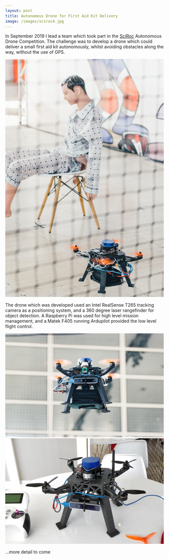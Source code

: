 ```yaml
---
layout: post
title: Autonomous Drone for First Aid Kit Delivery
image: /images/sciroc4.jpg
---
```


In September 2019 I lead a team which took part in the [SciRoc](https://sciroc.eu/) Autonomous Drone Competition. The challenge was to develop a drone which could deliver a small first aid kit autonomously, whilst avoiding obstacles along the way, without the use of GPS.

<img src="/images/sciroc3.jpg" alt="overview" class="inline">

The drone which was developed used an Intel RealSense T265 tracking camera as a positioning system, and a 360 degree laser rangefinder for object detection. A Raspberry Pi was used for high level mission management, and a Matek F405 running Ardupilot provided the low level flight control.

<img src="/images/sciroc1.jpg" alt="overview" class="inline">
<img src="/images/sciroc2.jpg" alt="overview" class="inline">

...more detail to come
